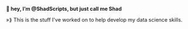 **👋 hey, I’m @ShadScripts, but just call me Shad**

»⟫ This is the stuff I've worked on to help develop my data science skills.
